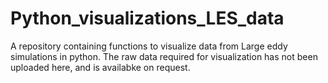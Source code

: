 # Python_visualizations_LES_data
A repository containing functions to visualize data from Large eddy simulations in python. 
The raw data required for visualization has not been uploaded here, and is availabke on request.
